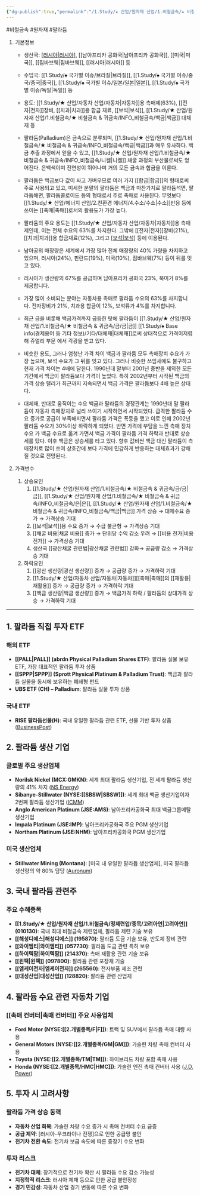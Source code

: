 ```yaml
---
{"dg-publish":true,"permalink":"/1.Study/★ 산업/원자재 산업/1.비철금속/★ 비철금속 & 귀금속/INFO_비철금속/팔라듐/","created":"2024-11-20T21:02:28.613+09:00","updated":"2025-07-18T20:36:21.763+09:00"}
---
```


#비철금속  #원자재 #팔라듐 

1. 기본정보

	- 생산국: [[러시아\|러시아]](67%), [[남아프리카 공화국\|남아프리카 공화국]], [[미국\|미국]], [[짐바브웨\|짐바브웨]], [[러시아\|러시아]] 등
	- 수입국:  [[1.Study/♠ 국가별 이슈/브라질\|브라질]], [[1.Study/♠ 국가별 이슈/중국/중국\|중국]], [[1.Study/♠ 국가별 이슈/일본/일본\|일본]], [[1.Study/♠ 국가별 이슈/독일\|독일]] 등
	- 용도: [[1.Study/★ 산업/자동차 산업/자동차\|자동차]]용 촉매제(63%), [[전자\|전자]]장비, [[치과\|치과]]용 합금 재료, [[보석\|보석]], [[1.Study/★ 산업/원자재 산업/1.비철금속/★ 비철금속 & 귀금속/INFO_비철금속/백금\|백금]] 대체재 등

	- 팔라듐(Palladium)은 금속으로 분류되며, [[1.Study/★ 산업/원자재 산업/1.비철금속/★ 비철금속 & 귀금속/INFO_비철금속/백금\|백금]]과 매우 유사하다. 백금 추출 과정에서 얻을 수 있고, [[1.Study/★ 산업/원자재 산업/1.비철금속/★ 비철금속 & 귀금속/INFO_비철금속/니켈\|니켈]] 채굴 과정의 부산물로써도 얻어진다. 은백색이며 전연성이 뛰어나며 거의 모든 금속과 합금을 이룬다. 
	- 팔라듐은 백금보다 값이 싸고 가벼우므로 여러 가지 [[합금\|합금]]의 형태로써 주로 사용되고 있고, 미세한 분말의 팔라듐은 백금과 마찬가지로 팔라듐석면, 팔라듐해면, 팔라듐콜로이드 등의 형태로서 주로 촉매로 사용된다. 무엇보다 [[1.Study/★ 산업/에너지 산업/2.친환경 에너지/4.수소/수소\|수소]]반응 등에 쓰이는 [[촉매\|촉매]]로서의 활용도가 가장 높다. 
	- 팔라듐의 주요 용도는 [[1.Study/★ 산업/자동차 산업/자동차\|자동차]]용 촉매제인데, 이는 전체 수요의 63%를 차지한다. 그밖에 [[전자\|전자]]장비(21%), [[치과\|치과]]용 합금재료(12%), 그리고 [[보석\|보석]](4%) 등에 이용된다. 
	- 남아공의 매장량은 세계에서 가장 많아 전체 매장량의 40% 가량을 차지하고 있으며, 러시아(24%), 핀란드(19%), 미국(10%), 짐바브웨(7%) 등이 뒤를 잇고 있다.
	- 러시아가 생산량의 67%를 공급하며 남아프리카 공화국 23%, 북미가 8%를 제공합니다.
	- 가장 많이 소비되는 분야는 자동차용 촉매로 팔라듐 수요의 63%를 차지합니다. 전자장비가 21%, 치과용 합금이 12%, 보석류가 4%를 차지합니다.
	- 최근 금을 비롯해 백금가격까지 급등한 탓에 팔라듐이 [[1.Study/★ 산업/원자재 산업/1.비철금속/★ 비철금속 & 귀금속/금/금\|금]] [[1.Study/♠ Base info(경제용어 등 기타 정보)/기타/대체재\|대체재]]로써 상대적으로 가격이저렴해 쥬얼리 부문 에서 각광을 받고 있다. 
	- 비슷한 용도, 그러나 엄청난 가격 차이 백금과 팔라듐 모두 촉매장치 수요가 가장 높으며, 보석 수요가 그 뒤를 잇고 있다. 그러나 비슷한 쓰임새에도 불구하고 현재 가격 차이는 4배에 달한다. 1990년대 말부터 2001년 중반을 제외한 모든 기간에서 백금이 팔라듐보다 가격이 높았다. 특히 2002년부터 시작된 백금의 가격 상승 랠리가 최근까지 지속되면서 백금 가격은 팔라듐보다 4배 높은 상태다. 
	- 대체재, 반대로 움직이는 수요 백금과 팔라듐의 경쟁관계는 1990년대 말 팔라듐이 자동차 촉매장치로 널리 쓰이기 시작하면서 시작되었다. 급격한 팔라듐 수요 증가로 공급이 부족해지면서 팔라듐 가격은 폭등을 했고 이로 인해 2002년 팔라듐 수요가 30%이상 하락하게 되었다. 반면 가격에 부담을 느낀 촉매 장치 수요 가 백금 수요로 옮겨 가면서 백금 가격이 팔라듐 가격 하락과 반대로 상승세를 탔다. 이후 백금은 상승세를 타고 있다. 향후 값비싼 백금 대신 팔라듐이 촉매장치로 많이 쓰여 상호간에 보다 가격에 민감하게 반응하는 대체효과가 강해질 것으로 전망된다.

2. 가격변수
	1. 상승요인
		1. [[1.Study/★ 산업/원자재 산업/1.비철금속/★ 비철금속 & 귀금속/금/금\|금]], [[1.Study/★ 산업/원자재 산업/1.비철금속/★ 비철금속 & 귀금속/INFO_비철금속/은\|은]], [[1.Study/★ 산업/원자재 산업/1.비철금속/★ 비철금속 & 귀금속/INFO_비철금속/백금\|백금]] 가격 상승 → 대체수요 증가 → 가격상승 기대
		2.  [[보석\|보석]]용 수요 증가 → 수급 불균형 → 가격상승 기대
		3. [[채굴 비용\|채굴 비용]] 증가 → 단위당 수익 감소 우려 → [[비용 전가\|비용 전가]] → 가격상승 기대 
		4. 생산국 [[광산채굴 관련법\|광산채굴 관련법]] 강화→ 공급량 감소 → 가격상승 기대
	2. 하락요인
		1. [[광산 생산량\|광산 생산량]] 증가 → 공급량 증가 → 가격하락 기대
		2. [[1.Study/★ 산업/자동차 산업/자동차\|자동차]][[촉매\|촉매]]의 [[재활용\|재활용]] 증가 → 공급량 증가 → 가격하락 기대
		3. [[백금 생산량\|백금 생산량]] 증가 → 백금가격 하락 / 팔라듐의 상대가격 상승 → 가격하락 기대

---

## 1. 팔라듐 직접 투자 ETF

### 해외 ETF

- **[[PALL\|PALL]] (abrdn Physical Palladium Shares ETF)**: 팔라듐 실물 보유 ETF, 가장 대표적인 팔라듐 투자 상품
- **[[SPPP\|SPPP]] (Sprott Physical Platinum & Palladium Trust)**: 백금과 팔라듐 실물을 동시에 보유하는 폐쇄형 펀드
- **UBS ETF (CH) – Palladium**: 팔라듐 실물 투자 상품

### 국내 ETF

- **RISE 팔라듐선물(H)**: 국내 유일한 팔라듐 관련 ETF, 선물 기반 투자 상품 ([BusinessPost](https://www.businesspost.co.kr/BP?command=article_view&num=373924))

## 2. 팔라듐 생산 기업

### 글로벌 주요 생산업체

- **Norilsk Nickel (MCX:GMKN)**: 세계 최대 팔라듐 생산기업, 전 세계 팔라듐 생산량의 41% 차지 ([NS Energy](https://www.nsenergybusiness.com/analysis/top-five-platinum-mining-companies/))
- **Sibanye-Stillwater (NYSE:[[SBSW\|SBSW]])**: 세계 최대 백금 생산기업이자 2번째 팔라듐 생산기업 ([ICMM](https://www.icmm.com/en-gb/our-story/our-members/company-members/sibanye-stillwater))
- **Anglo American Platinum (JSE:AMS)**: 남아프리카공화국 최대 백금그룹메탈 생산기업
- **Impala Platinum (JSE:IMP)**: 남아프리카공화국 주요 PGM 생산기업
- **Northam Platinum (JSE:NHM)**: 남아프리카공화국 PGM 생산기업

### 미국 생산업체

- **Stillwater Mining (Montana)**: [미국 내 유일한 팔라듐 생산업체], 미국 팔라듐 생산량의 약 80% 담당 ([Auronum](https://auronum.co.uk/canary-in-the-palladium-mine-when-the-best-cant-survive-prices-are-too-low/))

## 3. 국내 팔라듐 관련주

### 주요 수혜종목

- **[[1.Study/★ 산업/원자재 산업/1.비철금속/정제련업/종목/고려아연\|고려아연]] (010130)**: 국내 최대 비철금속 제련업체, 팔라듐 제련 기술 보유
- **[[해성디에스\|해성디에스]] (195870)**: 팔라듐 도금 기술 보유, 반도체 장비 관련
- **[[와이엠티\|와이엠티]] (057730)**: 팔라듐 도금 관련 특허 보유
- **[[하이텍팜\|하이텍팜]] (214370)**: 촉매 재활용 관련 기술 보유
- **[[윈팩\|윈팩]] (097800)**: 팔라듐 관련 포장재 기술
- **[[엠케이전자\|엠케이전자]] (265560)**: 전자부품 제조 관련
- **[[대성산업\|대성산업]] (128820)**: 팔라듐 관련 산업재

## 4. 팔라듐 수요 관련 자동차 기업

### [[촉매 컨버터\|촉매 컨버터]] 주요 사용업체

- **Ford Motor (NYSE:[[2.개별종목/F\|F]])**: 트럭 및 SUV에서 팔라듐 촉매 대량 사용
- **General Motors (NYSE:[[2.개별종목/GM\|GM]])**: 가솔린 차량 촉매 컨버터 사용
- **Toyota (NYSE:[[2.개별종목/TM\|TM]])**: 하이브리드 차량 포함 촉매 사용
- **Honda (NYSE:[[2.개별종목/HMC\|HMC]])**: 가솔린 엔진 촉매 컨버터 사용 ([J.D. Power](https://www.jdpower.com/cars/shopping-guides/what-cars-have-the-most-expensive-catalytic-converters))

## 5. 투자 시 고려사항

### 팔라듐 가격 상승 동력

- **자동차 산업 회복**: 가솔린 차량 수요 증가 시 촉매 컨버터 수요 급증
- **공급 제약**: [러시아-우크라이나 전쟁]으로 인한 공급망 불안
- **전기차 전환 속도**: 전기차 보급 속도에 따른 중장기 수요 변화

### 투자 리스크

- **전기차 대체**: 장기적으로 전기차 확산 시 팔라듐 수요 감소 가능성
- **지정학적 리스크**: 러시아 제재 등으로 인한 공급 불안정성
- **경기 민감성**: 자동차 산업 경기 변동에 따른 수요 변화